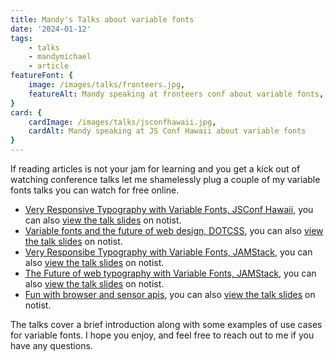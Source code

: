 ```yaml
---
title: Mandy's Talks about variable fonts
date: '2024-01-12'
tags:
    - talks
    - mandymichael
    - article
featureFont: {
    image: /images/talks/fronteers.jpg,
    featureAlt: Mandy speaking at fronteers conf about variable fonts,
}
card: {
    cardImage: /images/talks/jsconfhawaii.jpg,
    cardAlt: Mandy speaking at JS Conf Hawaii about variable fonts
}
---
```


If reading articles is not your jam for learning and you get a kick out of watching conference talks let me shamelessly plug a couple of my variable fonts talks you can watch for free online. 

- [Very Responsive Typography with Variable Fonts, JSConf Hawaii](https://www.youtube.com/watch?v=kl72S-eBiTk), you can also [view the talk slides](https://noti.st/mandy/2W12mw/very-responsive-typography-with-variable-fonts) on notist.
- [Variable fonts and the future of web design, DOTCSS](https://www.youtube.com/watch?v=luAqYCd_TC8), you can also [view the talk slides](https://noti.st/mandy/hrvbiL/variable-fonts-and-the-future-of-web-design) on notist.
- [Very Responsibe Typography with Variable Fonts, JAMStack](https://www.youtube.com/watch?v=mnyPr8-t8bI), you can also [view the talk slides](https://noti.st/mandy/5o2R3n/very-responsive-typography-with-variable-fonts) on notist.
- [The Future of web typography with Variable Fonts, JAMStack](https://vimeo.com/364400677), you can also [view the talk slides](https://noti.st/mandy/7JnhHG/the-future-of-web-typography-with-variable-fonts) on notist.
- [Fun with browser and sensor apis](https://www.youtube.com/watch?v=PNsLcTBPbY0), you can also [view the talk slides](https://noti.st/mandy/HBCdTl/fun-with-browser-and-sensor-apis) on notist.

The talks cover a brief introduction along with some examples of use cases for variable fonts. I hope you enjoy, and feel free to reach out to me if you have any questions.

